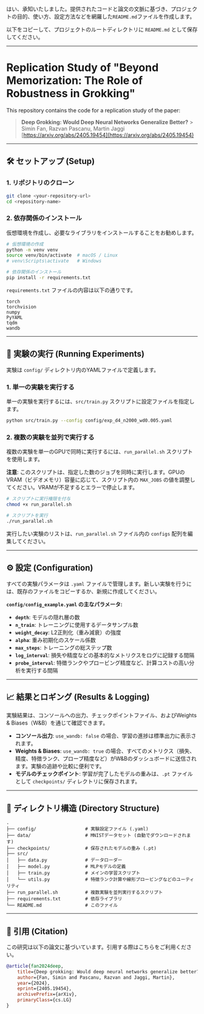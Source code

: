 はい、承知いたしました。提供されたコードと論文の文脈に基づき、プロジェクトの目的、使い方、設定方法などを網羅した`README.md`ファイルを作成します。

以下をコピーして、プロジェクトのルートディレクトリに `README.md` として保存してください。

-----

# Replication Study of "Beyond Memorization: The Role of Robustness in Grokking"

This repository contains the code for a replication study of the paper:

> **Deep Grokking: Would Deep Neural Networks Generalize Better?** \> Simin Fan, Razvan Pascanu, Martin Jaggi  
> [https://arxiv.org/abs/2405.19454](https://arxiv.org/abs/2405.19454)

-----

## 🛠️ セットアップ (Setup)

### 1\. リポジトリのクローン

```bash
git clone <your-repository-url>
cd <repository-name>
```

### 2\. 依存関係のインストール

仮想環境を作成し、必要なライブラリをインストールすることをお勧めします。

```bash
# 仮想環境の作成
python -m venv venv
source venv/bin/activate  # macOS / Linux
# venv\Scripts\activate   # Windows

# 依存関係のインストール
pip install -r requirements.txt
```

`requirements.txt` ファイルの内容は以下の通りです。

```text
torch
torchvision
numpy
PyYAML
tqdm
wandb
```

-----

## 🚀 実験の実行 (Running Experiments)

実験は `config/` ディレクトリ内のYAMLファイルで定義します。

### 1\. 単一の実験を実行する

単一の実験を実行するには、`src/train.py` スクリプトに設定ファイルを指定します。

```bash
python src/train.py --config config/exp_d4_n2000_wd0.005.yaml
```

### 2\. 複数の実験を並列で実行する

複数の実験を単一のGPUで同時に実行するには、`run_parallel.sh` スクリプトを使用します。

**注意**: このスクリプトは、指定した数のジョブを同時に実行します。GPUのVRAM（ビデオメモリ）容量に応じて、スクリプト内の `MAX_JOBS` の値を調整してください。VRAMが不足するとエラーで停止します。

```bash
# スクリプトに実行権限を付与
chmod +x run_parallel.sh

# スクリプトを実行
./run_parallel.sh
```

実行したい実験のリストは、`run_parallel.sh` ファイル内の `configs` 配列を編集してください。

-----

## ⚙️ 設定 (Configuration)

すべての実験パラメータは `.yaml` ファイルで管理します。新しい実験を行うには、既存のファイルをコピーするか、新規に作成してください。

**`config/config_example.yaml` の主なパラメータ:**

  * **`depth`**: モデルの隠れ層の数
  * **`n_train`**: トレーニングに使用するデータサンプル数
  * **`weight_decay`**: L2正則化（重み減衰）の強度
  * **`alpha`**: 重み初期化のスケール係数
  * **`max_steps`**: トレーニングの総ステップ数
  * **`log_interval`**: 損失や精度などの基本的なメトリクスをログに記録する間隔
  * **`probe_interval`**: 特徴ランクやプロービング精度など、計算コストの高い分析を実行する間隔

-----

## 📈 結果とロギング (Results & Logging)

実験結果は、コンソールへの出力、チェックポイントファイル、およびWeights & Biases（W\&B）を通じて確認できます。

  * **コンソール出力**: `use_wandb: false` の場合、学習の進捗は標準出力に表示されます。
  * **Weights & Biases**: `use_wandb: true` の場合、すべてのメトリクス（損失、精度、特徴ランク、プローブ精度など）がW\&Bのダッシュボードに送信されます。実験の追跡や比較に便利です。
  * **モデルのチェックポイント**: 学習が完了したモデルの重みは、`.pt` ファイルとして `checkpoints/` ディレクトリに保存されます。

-----

## 📁 ディレクトリ構造 (Directory Structure)

```
.
├── config/                  # 実験設定ファイル (.yaml)
├── data/                    # MNISTデータセット (自動でダウンロードされます)
├── checkpoints/             # 保存されたモデルの重み (.pt)
├── src/
│   ├── data.py              # データローダー
│   ├── model.py             # MLPモデルの定義
│   ├── train.py             # メインの学習スクリプト
│   └── utils.py             # 特徴ランク計算や線形プロービングなどのユーティリティ
├── run_parallel.sh          # 複数実験を並列実行するスクリプト
├── requirements.txt         # 依存ライブラリ
└── README.md                # このファイル
```

-----

## 📄 引用 (Citation)

この研究は以下の論文に基づいています。引用する際はこちらをご利用ください。

```bibtex
@article{fan2024deep,
    title={Deep grokking: Would deep neural networks generalize better?},
    author={Fan, Simin and Pascanu, Razvan and Jaggi, Martin},
    year={2024},
    eprint={2405.19454},
    archivePrefix={arXiv},
    primaryClass={cs.LG}
}
```